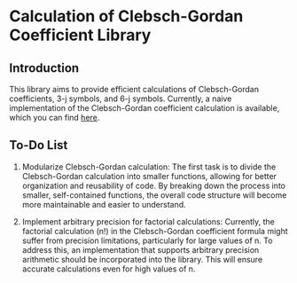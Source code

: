 # Calculation of Clebsch-Gordan Coefficient Library

## Introduction
This library aims to provide efficient calculations of Clebsch-Gordan coefficients, 3-j symbols, and 6-j symbols. Currently, a naive implementation of the Clebsch-Gordan coefficient calculation is available, which you can find [here](./naive_cg_coefficient).

## To-Do List

1. Modularize Clebsch-Gordan calculation: The first task is to divide the Clebsch-Gordan calculation into smaller functions, allowing for better organization and reusability of code. By breaking down the process into smaller, self-contained functions, the overall code structure will become more maintainable and easier to understand.

2. Implement arbitrary precision for factorial calculations: Currently, the factorial calculation (n!) in the Clebsch-Gordan coefficient formula might suffer from precision limitations, particularly for large values of n. To address this, an implementation that supports arbitrary precision arithmetic should be incorporated into the library. This will ensure accurate calculations even for high values of n.
